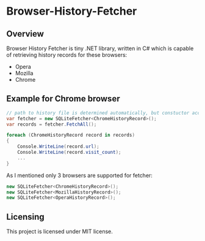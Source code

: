 # Browser-History-Fetcher

## Overview
Browser History Fetcher is tiny .NET library, written in C# which is capable of retrieving history records for these browsers:
- Opera
- Mozilla
- Chrome

## Example for Chrome browser

```c#
// path to history file is determined automatically, but constuctor accepts also path to history sqlite file.
var fetcher = new SQLiteFetcher<ChromeHistoryRecord>();
var records = fetcher.FetchAll();

foreach (ChromeHistoryRecord record in records)
{
    Console.WriteLine(record.url);
    Console.WriteLine(record.visit_count);
    ...
}
```

As I mentioned only 3 browsers are supported for fetcher:
```c#
new SQLiteFetcher<ChromeHistoryRecord>();
new SQLiteFetcher<MozillaHistoryRecord>();
new SQLiteFetcher<OperaHistoryRecord>();
```
## Licensing
This project is licensed under MIT license.
